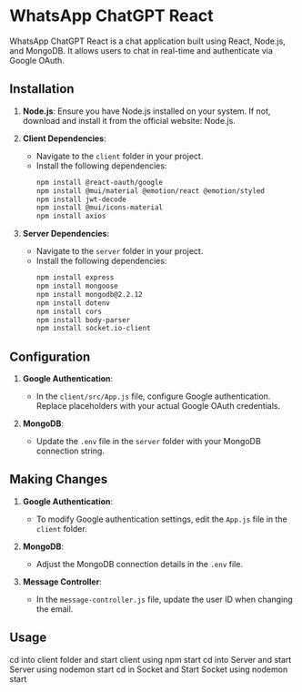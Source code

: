 # WhatsApp ChatGPT React

WhatsApp ChatGPT React is a chat application built using React, Node.js, and MongoDB. It allows users to chat in real-time and authenticate via Google OAuth.

## Installation

1. **Node.js**: Ensure you have Node.js installed on your system. If not, download and install it from the official website: Node.js.

2. **Client Dependencies**:
   - Navigate to the `client` folder in your project.
   - Install the following dependencies:
     ```bash
     npm install @react-oauth/google
     npm install @mui/material @emotion/react @emotion/styled
     npm install jwt-decode
     npm install @mui/icons-material
     npm install axios
     ```

3. **Server Dependencies**:
   - Navigate to the `server` folder in your project.
   - Install the following dependencies:
     ```bash
     npm install express
     npm install mongoose
     npm install mongodb@2.2.12
     npm install dotenv
     npm install cors
     npm install body-parser
     npm install socket.io-client
     ```

## Configuration

1. **Google Authentication**:
   - In the `client/src/App.js` file, configure Google authentication. Replace placeholders with your actual Google OAuth credentials.

2. **MongoDB**:
   - Update the `.env` file in the `server` folder with your MongoDB connection string.

## Making Changes

1. **Google Authentication**:
   - To modify Google authentication settings, edit the `App.js` file in the `client` folder.

2. **MongoDB**:
   - Adjust the MongoDB connection details in the `.env` file.

3. **Message Controller**:
   - In the `message-controller.js` file, update the user ID when changing the email.

## Usage
cd into client folder and start client using npm start 
cd into Server and start Server using nodemon start
cd in Socket and Start Socket using nodemon start
